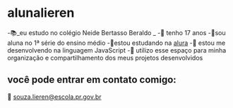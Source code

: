 # alunalieren
-📚_eu estudo no colégio Neide Bertasso Beraldo _
-🍄 tenho 17 anos
-🌿sou aluna no 1ª série do ensino médio
-📓estou estudando na [alura](https://www.alura.com.br)
-🧩 estou me desenvolvendo na linguagem JavaScript
-🍉  utilizo esse espaço para minha organização e compartilhamento dos meus projetos desenvolvidos


## você pode entrar em contato comigo:

🎨 souza.lieren@escola.pr.gov.br
